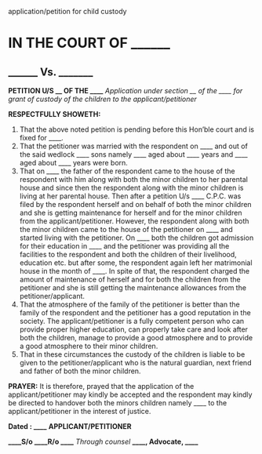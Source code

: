 application/petition for child custody

# IN THE COURT OF ______
## ______ Vs. _______
**PETITION U/S __ OF THE ____**
*Application under section __ of the ____ for grant of custody of the children to the applicant/petitioner*

**RESPECTFULLY SHOWETH:**
1. That the above noted petition is pending before this Hon’ble court and is fixed for ____.
2. That the petitioner was married with the respondent on ____ and out of the said wedlock ____ sons namely ____ aged about ____ years and ____ aged about ____ years were born.
3. That on ____ the father of the respondent came to the house of the respondent with him along with both the minor children to her parental house and since then the respondent along with the minor children is living at her parental house. Then after a petition U/s ____ C.P.C. was filed by the respondent herself and on behalf of both the minor children and she is getting maintenance for herself and for the minor children from the applicant/petitioner. However, the respondent along with both the minor children came to the house of the petitioner on ____ and started living with the petitioner. On ____ both the children got admission for their education in ____ and the petitioner was providing all the facilities to the respondent and both the children of their livelihood, education etc. but after some, the respondent again left her matrimonial house in the month of ____. In spite of that, the respondent charged the amount of maintenance of herself and for both the children from the petitioner and she is still getting the maintenance allowances from the petitioner/applicant.
4. That the atmosphere of the family of the petitioner is better than the family of the respondent and the petitioner has a good reputation in the society. The applicant/petitioner is a fully competent person who can provide proper higher education, can properly take care and look after both the children, manage to provide a good atmosphere and to provide a good atmosphere to their minor children.
5. That in these circumstances the custody of the children is liable to be given to the petitioner/applicant who is the natural guardian, next friend and father of both the minor children.

**PRAYER:**
It is therefore, prayed that the application of the applicant/petitioner may kindly be accepted and the respondent may kindly be directed to handover both the minors children namely ____ to the applicant/petitioner in the interest of justice.

**Dated : ____**                                            **APPLICANT/PETITIONER**

**____S/o ____R/o ____**
*Through counsel*
**____, Advocate, ____**
